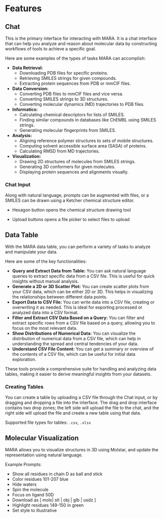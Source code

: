 # Features

## Chat

This is the primary interface for interacting with MARA. It is a chat interface that can help you analyze and reason about molecular data by constructing workflows of tools to achieve a specific goal.
<vimg src="mara/mara-chat.png" />

 Here are some examples of the types of tasks MARA can accomplish:
* **Data Retrieval:**
    - Downloading PDB files for specific proteins.
    - Retrieving SMILES strings for given compounds.
    - Extracting protein sequences from PDB or mmCIF files.
* **Data Conversion:**
    - Converting PDB files to mmCIF files and vice versa.
    - Converting SMILES strings to 3D structures.
    - Converting molecular dynamics (MD) trajectories to PDB files.
* **Informatics:**
    - Calculating chemical descriptors for lists of SMILES.
    - Finding similar compounds in databases like ChEMBL using SMILES strings.
    - Generating molecular fingerprints from SMILES.
* **Analysis:**
    - Aligning reference polymer structures to sets of mobile structures.
    - Computing solvent accessible surface area (SASA) of proteins.
    - Calculating RMSD from MD trajectories.
* **Visualization:**
    - Drawing 2D structures of molecules from SMILES strings.
    - Generating 3D conformers for given molecules.
    - Displaying protein sequences and alignments visually.

### Chat Input
<vimg src="mara/chat-input.png" />
Along with natural language, prompts can be augmented with files, or a SMILES can be drawn using a Ketcher  chemical structure editor.

- Hexagon button opens the chemical structure drawing tool

- Upload buttons opens a file picker to select files to upload

## Data Table
With the MARA data table, you can perform a variety of tasks to analyze and manipulate your data.

<vimg src="mara/data-table.png" />

Here are some of the key functionalities:

- **Query and Extract Data from Table:** You can ask natural language queries to extract specific data from a CSV file. This is useful for quick insights without manual analysis.
- **Generate a 2D or 3D Scatter Plot:** You can create scatter plots from your CSV data, which can be either 2D or 3D. This helps in visualizing the relationships between different data points.
- **Export Data to CSV File:** You can write data into a CSV file, creating or overwriting it as needed. This is ideal for exporting processed or analyzed data into a CSV format.
- **Filter and Extract CSV Data Based on a Query:** You can filter and extract specific rows from a CSV file based on a query, allowing you to focus on the most relevant data.
- **Show Distributions of Numerical Data:** You can visualize the distribution of numerical data from a CSV file, which can help in understanding the spread and central tendencies of your data.
- **Understand CSV File Content:** You can get a summary or overview of the contents of a CSV file, which can be useful for initial data exploration.

These tools provide a comprehensive suite for handling and analyzing data tables, making it easier to derive meaningful insights from your datasets.

### Creating Tables
You can create a table by uploading a CSV file through the Chat input, or by dragging and dropping a file into the interface.
<vimg src="mara/drag-drop.png" />
The drag and drop interface contains two drop zones; the left side will upload the file to the chat, and the right side will upload the file and create a new table using that data.

Supported file types for tables: `.csv`, `.xlsx`
## Molecular Visualization
MARA allows you to visualize structures in 3D using Molstar, and update the representation using natural language.

<vimg src="mara/mol-viz.png" />

Example Prompts:
* Show all residues in chain D as ball and stick
* Color residues 101-207 blue
* Hide waters
* Spin the molecule
* Focus on ligand 50D
* Download as [ molx| stl | obj | glb | usdz ]
* Highlight residues 149-150 in green
* Set style to illustrative

